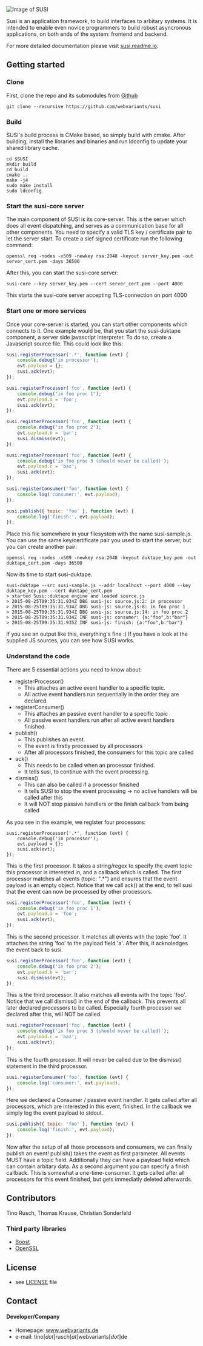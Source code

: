 ![Image of SUSI](https://raw.githubusercontent.com/webvariants/susi/experimental/Scripts/susi-header.png)


Susi is an application framework, to build interfaces to arbitary systems.
It is intended to enable even novice programmers to build robust asyncronous applications, on both ends of the system: frontend and backend.

For more detailed documentation please visit [susi.readme.io](http://susi.readme.io/).

## Getting started

### Clone
First, clone the repo and its submodules from [Github](https://github.com/webvariants/susi)
```
git clone --recursive https://github.com/webvariants/susi
```

### Build
SUSI's build process is CMake based, so simply build with cmake.
After building, install the libraries and binaries and run ldconfig to update your shared library cache.
```
cd $SUSI
mkdir build
cd build
cmake ..
make -j4
sudo make install
sudo ldconfig
```

### Start the susi-core server
The main component of SUSI is its core-server. This is the server which does all event dispatching, and serves as a communication base for all other components.
You need to specify a valid TLS key / certificate pair to let the server start. To create a slef signed certificate run the following command:
```
openssl req -nodes -x509 -newkey rsa:2048 -keyout server_key.pem -out server_cert.pem -days 36500
``` 
After this, you can start the susi-core server:
```
susi-core --key server_key.pem --cert server_cert.pem --port 4000
```
This starts the susi-core server accepting TLS-connection on port 4000

### Start one or more services
Once your core-server is started, you can start other components which connects to it.
One example would be, that you start the susi-duktape component, a server side javascript interpreter.
To do so, create a Javascript source file. This could look like this:
```javascript
susi.registerProcessor('.*', function (evt) {
	console.debug('in processor');
	evt.payload = {};
	susi.ack(evt);
});

susi.registerProcessor('foo', function (evt) {
	console.debug('in foo proc 1');
	evt.payload.a = 'foo';
	susi.ack(evt);
});

susi.registerProcessor('foo', function (evt) {
	console.debug('in foo proc 2');
	evt.payload.b = 'bar';
	susi.dismiss(evt);
});

susi.registerProcessor('foo', function (evt) {
	console.debug('in foo proc 3 (should never be called)');
	evt.payload.c = 'baz';
	susi.ack(evt);
});

susi.registerConsumer('foo', function (evt) {
	console.log('consumer:', evt.payload);
});

susi.publish({ topic: 'foo' }, function (evt) {
	console.log('finish:', evt.payload);
});

``` 
Place this file somewhere in your filesystem with the name susi-sample.js.
You can use the same key/certificate pair you used to start the server, but you can create another pair:
```
openssl req -nodes -x509 -newkey rsa:2048 -keyout duktape_key.pem -out duktape_cert.pem -days 36500
```
Now its time to start susi-duktape. 
```
susi-duktape --src susi-sample.js --addr localhost --port 4000 --key duktape_key.pem --cert duktape_cert.pem 
> started Susi::duktape engine and loaded source.js
> 2015-08-25T09:35:31.934Z DBG susi-js: source.js:2: in processor
> 2015-08-25T09:35:31.934Z DBG susi-js: source.js:8: in foo proc 1
> 2015-08-25T09:35:31.934Z DBG susi-js: source.js:14: in foo proc 2
> 2015-08-25T09:35:31.934Z INF susi-js: consumer: {a:"foo",b:"bar"}
> 2015-08-25T09:35:31.935Z INF susi-js: finish: {a:"foo",b:"bar"}
```
If you see an output like this, everything's fine :)
If you have a look at the supplied JS sources, you can see how SUSI works.

### Understand the code
There are 5 essential actions you need to know about:

* registerProcessor()
	* This attaches an active event handler to a specific topic.
	* All active event handlers run sequentially in the order they are declared.
* registerConsumer()
	* This attaches an passive event handler to a specific topic
	* All passive event handlers run after all active event handlers finished.
* publish()
	* This publishes an event.
	* The event is firstly processed by all processors
	* After all processors finished, the consumers for this topic are called
* ack()
	* This needs to be called when an processor finished.
	* It tells susi, to continue with the event processing.
* dismiss()
	* This can also be called if a processor finished
	* It tells SUSI to stop the event processing -> no active handlers will be called after this
	* It will NOT stop passive handlers or the finish callback from being called

As you see in the example, we register four processors: 

```
susi.registerProcessor('.*', function (evt) {
	console.debug('in processor');
	evt.payload = {};
	susi.ack(evt);
});
```
This is the first processor. It takes a string/regex to specify the event topic this processor is interested in, 
and a callback which is called. The first processor matches all events (topic: ".*") and ensures that the
event payload is an empty object. Notice that we call ack() at the end, to tell susi that the event can now be processed by
other processors. 


```javascript
susi.registerProcessor('foo', function (evt) {
	console.debug('in foo proc 1');
	evt.payload.a = 'foo';
	susi.ack(evt);
});
```
This is the second processor. It matches all events with the topic 'foo'.
It attaches the string 'foo' to the payload field 'a'. After this, it acknoledges the event back to susi.

```javascript
susi.registerProcessor('foo', function (evt) {
	console.debug('in foo proc 2');
	evt.payload.b = 'bar';
	susi.dismiss(evt);
});
```
This is the third processor. It also matches all events with the topic 'foo'.
Notice that we call dismiss() in the end of the callback. This prevents all later declared processors to be called.
Especially fourth processor we declared after this, will NOT be called.

```javascript
susi.registerProcessor('foo', function (evt) {
	console.debug('in foo proc 3 (should never be called)');
	evt.payload.c = 'baz';
	susi.ack(evt);
});
```
This is the fourth processor. It will never be called due to the dismiss() statement in the third processor.

```javascript
susi.registerConsumer('foo', function (evt) {
	console.log('consumer:', evt.payload);
});
```
Here we declared a Consumer / passive event handler.
It gets called after all processors, which are interested in this event, finished.
In the callback we simply log the event payload to stdout.

```javascript
susi.publish({ topic: 'foo' }, function (evt) {
	console.log('finish:', evt.payload);
});
```
Now after the setup of all those processors and consumers, we can finally publish an event!
publish() takes the event as first parameter. All events MUST have a topic field. Additionally they can have a payload field
which can contain arbitary data. As a second argument you can specify a finish callback. This is somewhat a one-time-consumer.
It gets called after all processors for this event finished, but gets immediatly deleted afterwards.

## Contributors
Tino Rusch, Thomas Krause, Christian Sonderfeld

### Third party libraries
* [Boost](https://github.com/boostorg/boost)
* [OpenSSL](https://github.com/openssl/openssl)

## License 
* see [LICENSE](https://github.com/webvariants/susi/blob/experimental/LICENSE.md) file

## Contact
#### Developer/Company
* Homepage: www.webvariants.de
* e-mail: tino[*dot*]rusch[*at*]webvariants[*dot*]de

